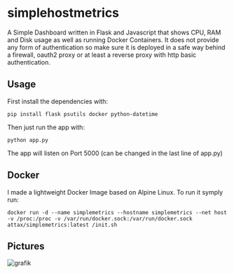 # simplehostmetrics
A Simple Dashboard written in Flask and Javascript that shows CPU, RAM and Disk usage as well as running Docker Containers.
It does not provide any form of authentication so make sure it is deployed in a safe way behind a firewall, oauth2 proxy or at least a reverse proxy with http basic authentication.

## Usage
First install the dependencies with:

```pip install flask psutils docker python-datetime```

Then just run the app with:

```python app.py```

The app will listen on Port 5000 (can be changed in the last line of app.py)

## Docker
I made a lightweight Docker Image based on Alpine Linux. To run it symply run:

```
docker run -d --name simplemetrics --hostname simplemetrics --net host -v /proc:/proc -v /var/run/docker.sock:/var/run/docker.sock attax/simplemetrics:latest /init.sh
```
## Pictures
![grafik](https://github.com/user-attachments/assets/6c9ed8d7-0f61-4480-97ed-c944fba68d98)


